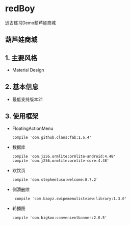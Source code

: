 # redBoy
远古练习Demo葫芦娃商城
## 葫芦娃商城

## 1. 主要风格

- Material Design

## 2. 基本信息

- 最低支持版本21

## 3. 使用框架

- FloatingActionMenu

  ```
  compile 'com.github.clans:fab:1.6.4'
  ```

- 数据库

  ```
  compile 'com.j256.ormlite:ormlite-android:4.48'
  compile 'com.j256.ormlite:ormlite-core:4.48'
  ```

- 欢饮页

  ```
  compile 'com.stephentuso:welcome:0.7.2'
  ```

- 侧滑删除

  ```
   compile 'com.baoyz.swipemenulistview:library:1.3.0'
  ```

- 轮播图

  ```
  compile 'com.bigkoo:convenientbanner:2.0.5'
  ```
